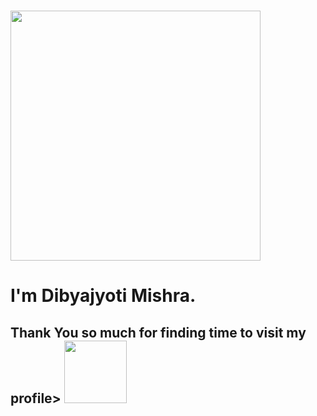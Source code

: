 ### <img src="https://media.giphy.com/media/3o7TKGAJ7CLp95cNI4/giphy.gif" width="400"> <h1>I'm Dibyajyoti Mishra.</h1> 
<h2>Thank You so much for finding time to visit my profile> <img src="https://media.giphy.com/media/3o6YgeW2KCMkubUVos/giphy.gif" width="100"> </h2>
